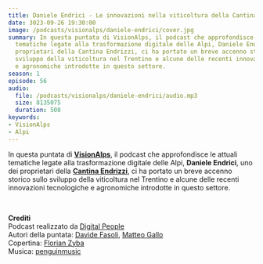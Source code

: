```yaml
---
title: Daniele Endrici - Le innovazioni nella viticoltura della Cantina Endrizzi @Trento
date: 3023-09-26 19:30:00
image: /podcasts/visionalps/daniele-endrici/cover.jpg
summary: In questa puntata di VisionAlps, il podcast che approfondisce le attuali
  tematiche legate alla trasformazione digitale delle Alpi, Daniele Endrici, uno dei
  proprietari della Cantina Endrizzi, ci ha portato un breve accenno storico sullo
  sviluppo della viticoltura nel Trentino e alcune delle recenti innovazioni tecnologiche
  e agronomiche introdotte in questo settore.
season: 1
episode: 56
audio:
  file: /podcasts/visionalps/daniele-endrici/audio.mp3
  size: 8135075
  duration: 508
keywords:
- VisionAlps
- Alpi
---
```


In questa puntata di **[VisionAlps](https://www.visionalps.com/)**, il podcast che approfondisce le attuali tematiche legate alla trasformazione digitale delle Alpi, **Daniele Endrici**, uno dei proprietari della **[Cantina Endrizzi](https://www.endrizzi.it/it/)**, ci ha portato un breve accenno storico sullo sviluppo della viticoltura nel Trentino e alcune delle recenti innovazioni tecnologiche e agronomiche introdotte in questo settore.

<br>

**Crediti**<br>
Podcast realizzato da [Digital People](https://w3id.org/digitalpeople)<br>
Autori della puntata: [Davide Fasoli](https://www.linkedin.com/in/davide-fasoli-2b3246179/), [Matteo Gallo](https://www.linkedin.com/in/matteo-gallo-4a5ab31a8/)<br>
Copertina: [Florian Zyba](https://www.linkedin.com/in/florian-zyba/)<br>
Musica: [penguinmusic](https://pixabay.com/users/penguinmusic-24940186/)